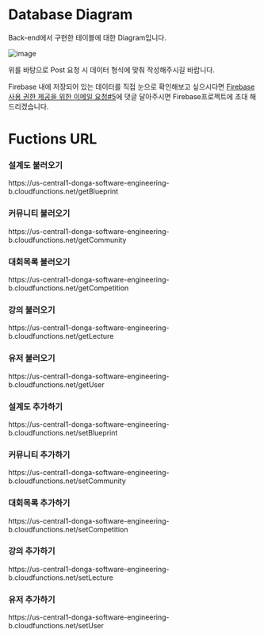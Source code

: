 <h1>Database Diagram</h1>
Back-end에서 구현한 테이블에 대한 Diagram입니다.

![image](https://github.com/Donga-Software-engineering-B/idea/assets/100757595/5d8e528e-86d9-4d82-a967-9dcffbea2e4d)

위를 바탕으로 Post 요청 시 데이터 형식에 맞춰 작성해주시길 바랍니다.

Firebase 내에 저장되어 있는 데이터를 직접 눈으로 확인해보고 싶으시다면 [Firebase 사용 권한 제공을 위한 이메일 요청#5](https://github.com/Donga-Software-engineering-B/idea/issues/5)에 댓글 달아주시면 Firebase프로젝트에 초대 해드리겠습니다.


<h1>Fuctions URL</h1>
<h3>설계도 불러오기</h3>
https://us-central1-donga-software-engineering-b.cloudfunctions.net/getBlueprint

<h3>커뮤니티 불러오기</h3>
https://us-central1-donga-software-engineering-b.cloudfunctions.net/getCommunity

<h3>대회목록 불러오기</h3>
https://us-central1-donga-software-engineering-b.cloudfunctions.net/getCompetition

<h3>강의 불러오기</h3>
https://us-central1-donga-software-engineering-b.cloudfunctions.net/getLecture

<h3>유저 불러오기</h3>
https://us-central1-donga-software-engineering-b.cloudfunctions.net/getUser

<h3>설계도 추가하기</h3>
https://us-central1-donga-software-engineering-b.cloudfunctions.net/setBlueprint

<h3>커뮤니티 추가하기</h3>
https://us-central1-donga-software-engineering-b.cloudfunctions.net/setCommunity

<h3>대회목록 추가하기</h3>
https://us-central1-donga-software-engineering-b.cloudfunctions.net/setCompetition

<h3>강의 추가하기</h3>
https://us-central1-donga-software-engineering-b.cloudfunctions.net/setLecture

<h3>유저 추가하기</h3>
https://us-central1-donga-software-engineering-b.cloudfunctions.net/setUser
